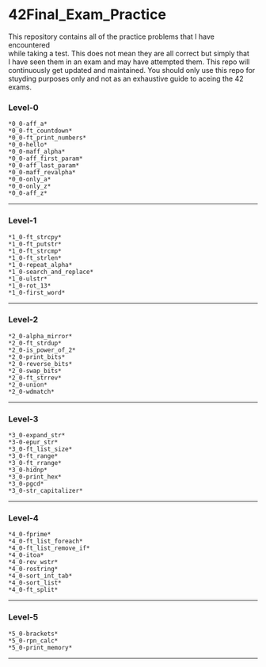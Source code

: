 # 42Final_Exam_Practice  
This repository contains all of the practice problems that I have encountered  
while taking a test.  This does not mean they are all correct but simply that  
I have seen them in an exam and may have attempted them.  This repo will  
continuously get updated and maintained.  You should only use this repo for  
stuyding purposes only and not as an exhaustive guide to aceing the 42 exams.  


### Level-0
    
    *0_0-aff_a*  
    *0_0-ft_countdown*  
    *0_0-ft_print_numbers*  
    *0_0-hello*  
    *0_0-maff_alpha*  
    *0_0-aff_first_param*  
    *0_0-aff_last_param*  
    *0_0-maff_revalpha*  
    *0_0-only_a*  
    *0_0-only_z*  
    *0_0-aff_z* 
----------------------------------------------------------------------------  
### Level-1

    *1_0-ft_strcpy*  
    *1_0-ft_putstr*  
    *1_0-ft_strcmp*  
    *1_0-ft_strlen*  
    *1_0-repeat_alpha*  
    *1_0-search_and_replace*  
    *1_0-ulstr*  
    *1_0-rot_13*  
    *1_0-first_word*  
----------------------------------------------------------------------------  
### Level-2

    *2_0-alpha_mirror*  
    *2_0-ft_strdup*  
    *2_0-is_power_of_2*  
    *2_0-print_bits*  
    *2_0-reverse_bits*  
    *2_0-swap_bits* 
    *2_0-ft_strrev*  
    *2_0-union*  
    *2_0-wdmatch*  
----------------------------------------------------------------------------  
### Level-3

    *3_0-expand_str*  
    *3-0-epur_str*  
    *3_0-ft_list_size*
    *3_0-ft_range*  
    *3_0-ft_rrange*  
    *3_0-hidnp*  
    *3_0-print_hex*  
    *3_0-pgcd*  
    *3_0-str_capitalizer*  
----------------------------------------------------------------------------  
### Level-4

    *4_0-fprime*  
    *4_0-ft_list_foreach*  
    *4_0-ft_list_remove_if* 
    *4_0-itoa*  
    *4_0-rev_wstr*  
    *4_0-rostring*  
    *4_0-sort_int_tab*  
    *4_0-sort_list* 
    *4_0-ft_split*  
----------------------------------------------------------------------------  
### Level-5

    *5_0-brackets*  
    *5_0-rpn_calc*  
    *5_0-print_memory*  
----------------------------------------------------------------------------  
